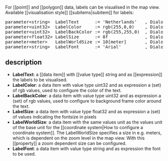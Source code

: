 For [[point]] and [[polygon]] data, labels can be visualised in the map view. Available [[visualisation style]] [[subitems|subitem]] for labels:

<pre>
parameter&lt;string&gt;  LabelText      := 'Netherlands'   , DialogType = "<B>LabelText</B>";
parameter&lt;uint32&gt;  LabelColor     := rgb(255,0,0)    , DialogType = "<B>LabelColor</B>";
parameter&lt;uint32&gt;  LabelBackColor := rgb(255,255,0)  , DialogType = "<B>LabelBackColor</B>";
parameter&lt;float32&gt; LabelSize      := 8f              , DialogType = "<B>LabelSize</B>"
parameter&lt;meter&gt;   LabelWorldSize := 10[meter]       , DialogType = "<B>LabelWorldSize</B>";
parameter&lt;string&gt;  LabelFont      := 'Arial'         , DialogType = "<B>LabelFont</B>";
</pre>

## description

-   **LabelText**: a [[data item]] with [[value type]] string and as [[expression]] the labels to be visualised.
-   **LabelColor**: a data item with value type uint32 and as expression a (set) of rgb values, used to configure the color of the text.
-   **LabelBackColor**: a data item with value type uint32 and as expression a (set) of rgb values, used to configure to background frame color around the text.
-   **LabelSize**: a data item with value type float32 and as expression a (set) of values indicating the fontsize in pixels
-   **LabelWorldSize**: a data item with the same values unit as the values unit of the base unit for the 
[[coordinate system|How to configure a coordinate system]]. The LabelWorldSize specifies a size in e.g. meters, which is dependent on the zoom level in the map view. With this [[property]] a zoom dependent size can be configured.
-   **LabelFont**: a data item with value type string and as expression the font to be used.
